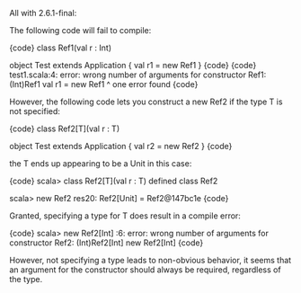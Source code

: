 All with 2.6.1-final:

The following code will fail to compile:

{code}
class Ref1(val r : Int)

object Test extends Application {
  val r1 = new Ref1
}
{code}
{code}
test1.scala:4: error: wrong number of arguments for constructor Ref1: (Int)Ref1
  val r1 = new Ref1
           ^
one error found
{code}

However, the following code lets you construct a new Ref2 if the type T
is not specified:

{code}
class Ref2[T](val r : T)

object Test extends Application {
  val r2 = new Ref2
}
{code}

the T ends up appearing to be a Unit in this case:

{code}
scala> class Ref2[T](val r : T)
defined class Ref2

scala> new Ref2
res20: Ref2[Unit] = Ref2@147bc1e
{code}

Granted, specifying a type for T does result in a compile error:

{code}
scala> new Ref2[Int]
<console>:6: error: wrong number of arguments for constructor Ref2: (Int)Ref2[Int]
       new Ref2[Int]
{code}

However, not specifying a type leads to non-obvious behavior, it seems
that an argument for the constructor should always be required, regardless
of the type.

